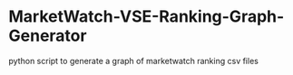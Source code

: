 # MarketWatch-VSE-Ranking-Graph-Generator
python script to generate a graph of marketwatch ranking csv files

